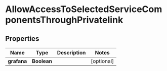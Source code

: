 # AllowAccessToSelectedServiceComponentsThroughPrivatelink

## Properties
Name | Type | Description | Notes
------------ | ------------- | ------------- | -------------
**grafana** | **Boolean** |  |  [optional]
